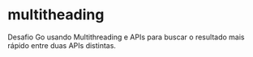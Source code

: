 # multitheading
Desafio Go usando Multithreading e APIs para buscar o resultado mais rápido entre duas APIs distintas.
